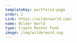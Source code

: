 ```yaml
---
templateKey: portfolio-page
order: 2
Link: https://wilderworld.com/
name: Wilder World
type: Crypto Master Fund
image: /img/wilderword.svg
---
```

